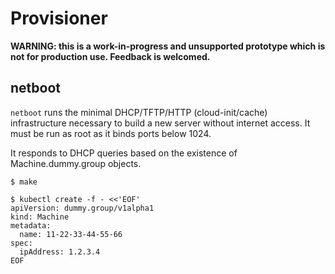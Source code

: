 # Provisioner

**WARNING: this is a work-in-progress and unsupported prototype which is not for
production use.  Feedback is welcomed.**

## netboot

`netboot` runs the minimal DHCP/TFTP/HTTP (cloud-init/cache) infrastructure
necessary to build a new server without internet access.  It must be run as root
as it binds ports below 1024.

It responds to DHCP queries based on the existence of Machine.dummy.group
objects.

```shell
$ make

$ kubectl create -f - <<'EOF'
apiVersion: dummy.group/v1alpha1
kind: Machine
metadata:
  name: 11-22-33-44-55-66
spec:
  ipAddress: 1.2.3.4
EOF
```
